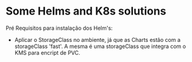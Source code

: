 # Some Helms and K8s solutions  

Pré Requisitos para instalação dos Helm's:
  * Aplicar o StorageClass no ambiente, já que as Charts estão com a storageClass 'fast'. A mesma é uma storageClass que integra com o KMS para encript de PVC.
